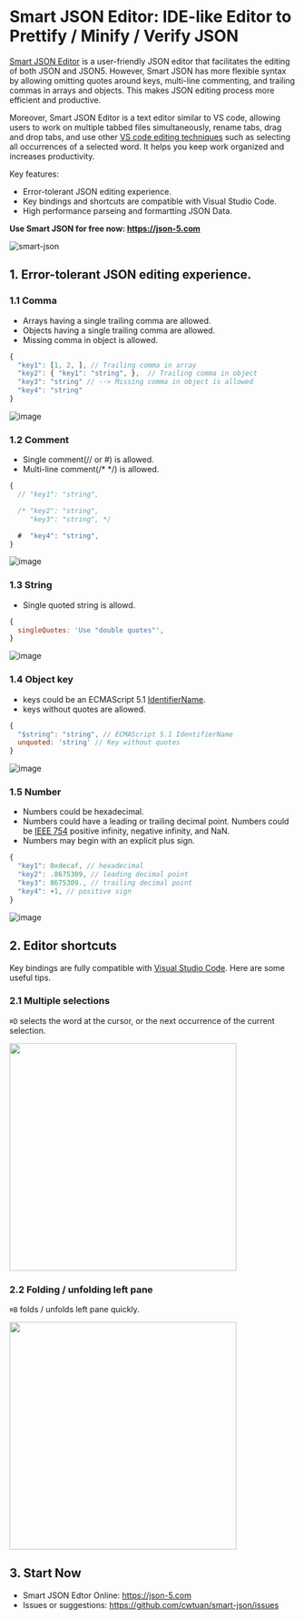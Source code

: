 # Smart JSON Editor: IDE-like Editor to Prettify / Minify / Verify JSON
[Smart JSON Editor](https://fe-tool.com/en-us/formatter/json) is a user-friendly JSON editor that facilitates the editing of both JSON and JSON5. However, Smart JSON has more flexible syntax by allowing omitting quotes around keys, multi-line commenting, and trailing commas in arrays and objects. This makes JSON editing process more efficient and productive.

Moreover, Smart JSON Editor is a text editor similar to VS code, allowing users to work on multiple tabbed files simultaneously, rename tabs, drag and drop tabs, and use other [VS code editing techniques](https://code.visualstudio.com/docs/editor/codebasics) such as selecting all occurrences of a selected word. It helps you keep work organized and increases productivity.

Key features:
- Error-tolerant JSON editing experience.
- Key bindings and shortcuts are compatible with Visual Studio Code.
- High performance parseing and formartting JSON Data.

**Use Smart JSON for free now: https://json-5.com**

![smart-json](https://user-images.githubusercontent.com/3455798/226092084-5977ae57-b643-473a-a0bd-b937084b07f7.gif)

## 1. Error-tolerant JSON editing experience.

### 1.1 Comma
- Arrays having a single trailing comma are allowed.
- Objects having a single trailing comma are allowed.
- Missing comma in object is allowed.

```js
{
  "key1": [1, 2, ], // Trailing comma in array
  "key2": { "key1": "string", },  // Trailing comma in object 
  "key3": "string" // --> Missing comma in object is allowed
  "key4": "string"
}
```
![image](https://user-images.githubusercontent.com/3455798/226093599-ca5e8319-75fd-4c5d-861d-3ef0e0a53490.png)


### 1.2 Comment
- Single comment(// or #) is allowed.
- Multi-line comment(/* */) is allowed.


```js
{
  // "key1": "string",

  /* "key2": "string",
     "key3": "string", */

  #  "key4": "string",
}
```
![image](https://user-images.githubusercontent.com/3455798/226093818-36c2cd20-0b35-4384-9ff1-7b3c3752ae40.png)


### 1.3 String
- Single quoted string is allowd.

```js
{
  singleQuotes: 'Use "double quotes"',
}
```
![image](https://user-images.githubusercontent.com/3455798/226093775-ce2e1a7c-cc47-43a9-9498-614e036c4492.png)


### 1.4 Object key

- keys could be an ECMAScript 5.1 [IdentifierName](https://262.ecma-international.org/5.1/#sec-7.6).
- keys without quotes are allowed.
```js
{
  "$string": "string", // ECMAScript 5.1 IdentifierName
  unquoted: 'string' // Key without quotes
}
```
![image](https://user-images.githubusercontent.com/3455798/226093494-66983740-9a00-4041-bdc1-613732e89253.png)


### 1.5 Number
- Numbers could be hexadecimal.
- Numbers could have a leading or trailing decimal point.
Numbers could be [IEEE 754](https://en.wikipedia.org/wiki/IEEE_754) positive infinity, negative infinity, and NaN.</li>
- Numbers may begin with an explicit plus sign.


```js
{
  "key1": 0xdecaf, // hexadecimal
  "key2": .8675309, // leading decimal point
  "key3": 8675309., // trailing decimal point
  "key4": +1, // positive sign
}
```
![image](https://user-images.githubusercontent.com/3455798/226093838-6323c3b6-bd20-4363-a2cb-bd210d3803a2.png)

## 2. Editor shortcuts
Key bindings are fully compatible with [Visual Studio Code](https://code.visualstudio.com/docs/editor/codebasics). Here are some useful tips.

### 2.1 Multiple selections
`⌘D` selects the word at the cursor, or the next occurrence of the current selection.

<img style="width:400px" src="https://user-images.githubusercontent.com/3455798/226115913-658541ea-3b5f-448d-b83a-b08459a3a492.png" />

### 2.2 Folding / unfolding left pane
`⌘B` folds / unfolds left pane quickly.

<img style="width:400px" src="https://user-images.githubusercontent.com/3455798/226117055-9ae01abf-a72a-4e25-beec-7e7346883eb2.png" />


## 3. Start Now
- Smart JSON Edtor Online: https://json-5.com
- Issues or suggestions: https://github.com/cwtuan/smart-json/issues
